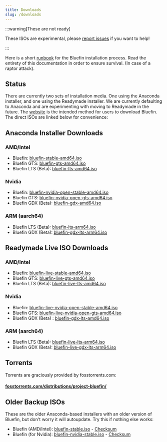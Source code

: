 ```yaml
---
title: Downloads
slug: /downloads
---
```


:::warning[These are not ready]

These ISOs are experimental, please [report issues](https://github.com/ublue-os/titanoboa/issues) if you want to help!

:::

Here is a short [runbook](https://www.pagerduty.com/resources/learn/what-is-a-runbook/) for the Bluefin installation process. Read the entirety of this documentation in order to ensure survival. (In case of a raptor attack).

## Status

There are currently two sets of installation media. One using the Anaconda installer, and one using the Readymade installer. We are currently defaulting to Anaconda and are experimenting with moving to Readymade in the future. The [website](https://projectbluefin.io) is the intended method for users to download Bluefin. The direct ISOs are linked below for convenience:

## Anaconda Installer Downloads

### AMD/Intel

- Bluefin: [bluefin-stable-amd64.iso](https://download.projectbluefin.io/bluefin-stable-amd64.iso)
- Bluefin GTS: [bluefin-gts-amd64.iso](https://download.projectbluefin.io/bluefin-gts-amd64.iso)
- Bluefin LTS (Beta): [bluefin-lts-amd64.iso](https://download.projectbluefin.io/bluefin-lts-amd64.iso)

### Nvidia

- Bluefin: [bluefin-nvidia-open-stable-amd64.iso](https://download.projectbluefin.io/bluefin-nvidia-open-stable-amd64.iso)
- Bluefin GTS: [bluefin-nvidia-open-gts-amd64.iso](https://download.projectbluefin.io/bluefin-nvidia-open-gts-amd64.iso)
- Bluefin GDX (Beta): [bluefin-gdx-amd64.iso](https://download.projectbluefin.io/bluefin-gdx-lts-amd64.iso)

### ARM (aarch64)

- Bluefin LTS (Beta): [bluefin-lts-arm64.iso](https://download.projectbluefin.io/bluefin-lts-arm64.iso)
- Bluefin GDX (Beta): [bluefin-gdx-lts-arm64.iso](https://download.projectbluefin.io/bluefin-gdx-lts-arm64.iso)

## Readymade Live ISO Downloads

### AMD/Intel

- Bluefin: [bluefin-live-stable-amd64.iso](https://download.projectbluefin.io/bluefin-live-stable-amd64.iso)
- Bluefin GTS: [bluefin-live-gts-amd64.iso](https://download.projectbluefin.io/bluefin-live-gts-amd64.iso)
- Bluefin LTS (Beta): [bluefin-live-lts-amd64.iso](https://download.projectbluefin.io/bluefin-live-lts-amd64.iso)

### Nvidia

- Bluefin: [bluefin-live-nvidia-open-stable-amd64.iso](https://download.projectbluefin.io/bluefin-live-nvidia-open-stable-amd64.iso)
- Bluefin GTS: [bluefin-live-nvidia-open-gts-amd64.iso](https://download.projectbluefin.io/bluefin-live-nvidia-open-gts-amd64.iso)
- Bluefin GDX (Beta) : [bluefin-gdx-lts-amd64.iso](https://download.projectbluefin.io/bluefin-live-gdx-lts-amd64.iso)

### ARM (aarch64)

- Bluefin LTS (Beta): [bluefin-live-lts-arm64.iso](https://download.projectbluefin.io/bluefin-live-lts-arm64.iso)
- Bluefin GDX (Beta): [bluefin-live-gdx-lts-arm64.iso](https://download.projectbluefin.io/bluefin-gdx-lts-arm64.iso)

## Torrents

Torrents are graciously provided by fosstorrents.com:

#### [fosstorrents.com/distributions/project-bluefin/](https://fosstorrents.com/distributions/project-bluefin/)

## Older Backup ISOs

These are the older Anaconda-based installers with an older version of Bluefin, but don't worry it will autoupdate. Try this if nothing else works:

- Bluefin (AMD/Intel): [bluefin-stable.iso](https://projectbluefin.dev/bluefin-stable.iso) - [Checksum](https://projectbluefin.dev/bluefin-stable.iso-CHECKSUM)
- Bluefin (for Nvidia):  [bluefin-nvidia-stable.iso](https://projectbluefin.dev/bluefin-nvidia-stable.iso) - [Checksum](https://projectbluefin.dev/bluefin-nvidia-stable.iso-CHECKSUM)

